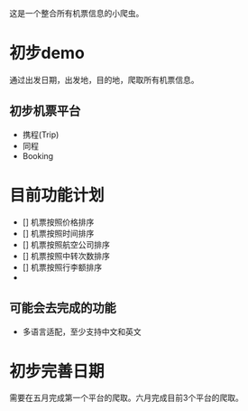 这是一个整合所有机票信息的小爬虫。

# 初步demo

通过出发日期，出发地，目的地，爬取所有机票信息。

## 初步机票平台

- 携程(Trip)
- 同程
- Booking

# 目前功能计划

- [] 机票按照价格排序
- [] 机票按照时间排序
- [] 机票按照航空公司排序
- [] 机票按照中转次数排序
- [] 机票按照行李额排序
- 
## 可能会去完成的功能

- 多语言适配，至少支持中文和英文

# 初步完善日期

需要在五月完成第一个平台的爬取。六月完成目前3个平台的爬取。
